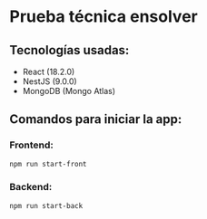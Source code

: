 # Prueba técnica ensolver
## Tecnologías usadas:
- React (18.2.0)
- NestJS (9.0.0)
- MongoDB (Mongo Atlas)

## Comandos para iniciar la app:
###  Frontend:
```bash
npm run start-front
```

### Backend: 
```bash
npm run start-back
```
